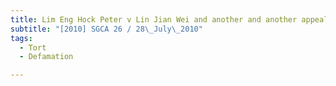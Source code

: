 ```yaml
---
title: Lim Eng Hock Peter v Lin Jian Wei and another and another appeal 
subtitle: "[2010] SGCA 26 / 28\_July\_2010"
tags:
  - Tort
  - Defamation

---
```


